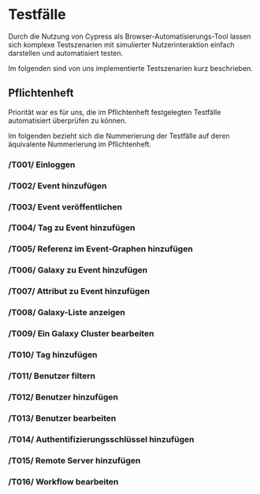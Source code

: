 # Testfälle

Durch die Nutzung von Cypress als Browser-Automatisierungs-Tool
lassen sich komplexe Testszenarien mit simulierter Nutzerinteraktion einfach
darstellen und automatisiert testen.

Im folgenden sind von uns implementierte Testszenarien kurz beschrieben.

## Pflichtenheft

Priorität war es für uns, die im Pflichtenheft festgelegten
Testfälle automatisiert überprüfen zu können.

Im folgenden bezieht sich die Nummerierung der Testfälle auf deren äquivalente Nummerierung im Pflichtenheft.

### /T001/ Einloggen

### /T002/ Event hinzufügen

### /T003/ Event veröffentlichen

### /T004/ Tag zu Event hinzufügen

### /T005/ Referenz im Event-Graphen hinzufügen

### /T006/ Galaxy zu Event hinzufügen

### /T007/ Attribut zu Event hinzufügen

### /T008/ Galaxy-Liste anzeigen

### /T009/ Ein Galaxy Cluster bearbeiten

### /T010/ Tag hinzufügen

### /T011/ Benutzer filtern

### /T012/ Benutzer hinzufügen

### /T013/ Benutzer bearbeiten

### /T014/ Authentifizierungsschlüssel hinzufügen

### /T015/ Remote Server hinzufügen

### /T016/ Workflow bearbeiten
